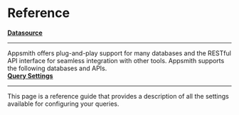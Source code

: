 # Reference

<div className="containerGridSampleApp">
  <div className="containerColumnSampleApp columnGrid column-one">
        <div className="containerCol">
            <a href="/connect-data/reference"><strong>Datasource</strong></a>
        </div> <hr className="gradient-hr" />
        <div className="containerDescription">Appsmith offers plug-and-play support for many databases and the RESTful API interface for seamless integration with other tools. Appsmith supports the following databases and APIs.</div>
    </div>
    <div className="containerColumnSampleApp columnGrid column-two">
        <div className="containerCol">
           <a href="/connect-data/reference/query-settings"><strong>Query Settings</strong></a>
        </div><hr className="gradient-hr" />
        <div className="containerDescription">This page is a reference guide that provides a description of all the settings available for configuring your queries. </div>
    </div>
</div>
